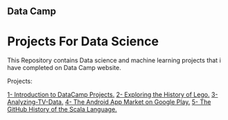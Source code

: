 ## Data Camp

# Projects For Data Science

This Repository contains Data science and machine learning projects that i have completed on Data Camp website.

Projects:

[1- Introduction to DataCamp Projects.](https://github.com/AbdullaElshourbagy/DataCamp-Projects-For-Data-Science/tree/main/Introduction%20to%20DataCamp%20Projects)
[2- Exploring the History of Lego.](https://github.com/AbdullaElshourbagy/DataCamp-Projects-For-Data-Science/tree/main/Exploring%20the%20History%20of%20Lego)
[3- Analyzing-TV-Data.](https://github.com/AbdullaElshourbagy/DataCamp-Projects-For-Data-Science/tree/main/Analyzing-TV-Data)
[4- The Android App Market on Google Play.](https://github.com/AbdullaElshourbagy/DataCamp-Projects-For-Data-Science/tree/main/The%20Android%20App%20Market%20on%20Google%20Play)
[5- The GitHub History of the Scala Language.](https://github.com/AbdullaElshourbagy/DataCamp-Projects-For-Data-Science/tree/main/The%20GitHub%20History%20of%20the%20Scala%20Language)
